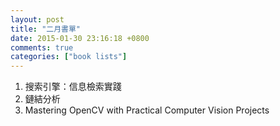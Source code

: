 ```yaml
---
layout: post
title: "二月書單"
date: 2015-01-30 23:16:18 +0800
comments: true
categories: ["book lists"]
---
```



<!-- more -->

1. 搜索引擎：信息檢索實踐
2. 鏈結分析
3. Mastering OpenCV with Practical Computer Vision Projects